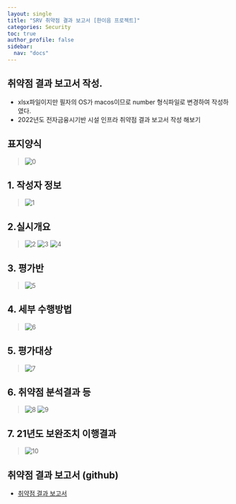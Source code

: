 ```yaml
---
layout: single
title: "SRV 취약점 결과 보고서 [한이음 프로젝트]"
categories: Security
toc: true
author_profile: false
sidebar:
  nav: "docs"
---
```


## 취약점 결과 보고서 작성.
- xlsx파일이지만 필자의 OS가 macos이므로 number 형식파일로 변경하여 작성하였다.
- 2022년도 전자금융시기반 시설 인프라 취약점 결과 보고서 작성 해보기

## 표지양식
> ![0](https://github.com/hanmin0512/security_report/assets/37041208/4913b6ab-f5ba-45ef-a198-9f52bb572c6f)

## 1. 작성자 정보
> ![1](https://github.com/hanmin0512/security_report/assets/37041208/19640403-607b-48c9-91ef-de3c114aa78c)

## 2.실시개요
> ![2](https://github.com/hanmin0512/security_report/assets/37041208/d1168843-01c8-4f73-9e5b-912fc6ccf651)
> ![3](https://github.com/hanmin0512/security_report/assets/37041208/c238bb73-8e9f-4d60-9354-23e46d5956be)
> ![4](https://github.com/hanmin0512/security_report/assets/37041208/f81de034-4256-4563-8d36-98a8701ff253)

## 3. 평가반
> ![5](https://github.com/hanmin0512/security_report/assets/37041208/6e6e9d3b-a436-4e80-ba41-cfffbfeb3527)

## 4. 세부 수행방법
> ![6](https://github.com/hanmin0512/security_report/assets/37041208/aa0055fb-a8fd-456b-9608-a8cd4b4b4d6b)

## 5. 평가대상
> ![7](https://github.com/hanmin0512/security_report/assets/37041208/bf7e8e1c-5004-40c5-8854-78255d0e54eb)

## 6. 취약점 분석결과 등
> ![8](https://github.com/hanmin0512/security_report/assets/37041208/322d3488-3db4-407d-abff-a9b1f703e831)
> ![9](https://github.com/hanmin0512/security_report/assets/37041208/3c3b82cd-311d-4654-8e7f-785f35ce2899)

## 7. 21년도 보완조치 이행결과
> ![10](https://github.com/hanmin0512/security_report/assets/37041208/4327a76d-18fc-493d-ba46-d6d2b91b25ec)



## 취약점 결과 보고서 (github)
- <a href= "https://github.com/hanmin0512/security_report/tree/main"> 취약점 결과 보고서 </a>






